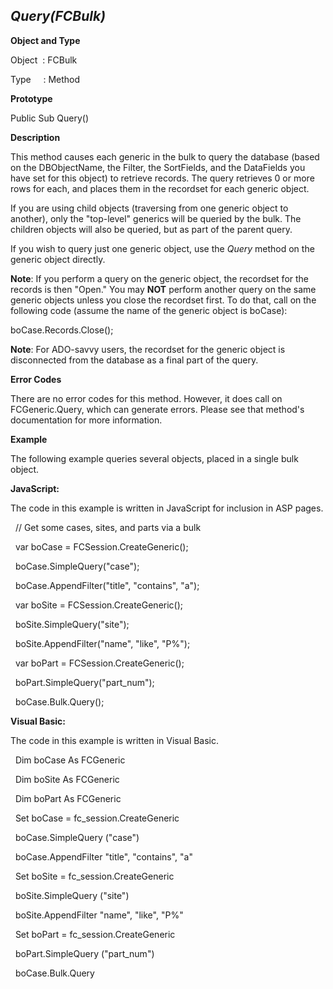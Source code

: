 _Query(FCBulk)_
---------------

**Object and Type**

Object  : FCBulk

Type     : Method

**Prototype**

Public Sub Query()

**Description**

This method causes each generic in the bulk to query the database (based on the DBObjectName, the Filter, the SortFields, and the DataFields you have set for this object) to retrieve records. The query retrieves 0 or more rows for each, and places them in the recordset for each generic object.

If you are using child objects (traversing from one generic object to another), only the "top-level" generics will be queried by the bulk. The children objects will also be queried, but as part of the parent query.

If you wish to query just one generic object, use the _Query_ method on the generic object directly.

**Note**: If you perform a query on the generic object, the recordset for the records is then "Open." You may **NOT** perform another query on the same generic objects unless you close the recordset first. To do that, call on the following code (assume the name of the generic object is boCase):

boCase.Records.Close();

**Note**: For ADO-savvy users, the recordset for the generic object is disconnected from the database as a final part of the query.

**Error Codes**

There are no error codes for this method. However, it does call on FCGeneric.Query, which can generate errors. Please see that method's documentation for more information.

**Example**

The following example queries several objects, placed in a single bulk object.

**JavaScript:**

The code in this example is written in JavaScript for inclusion in ASP pages.

  // Get some cases, sites, and parts via a bulk

  var boCase = FCSession.CreateGeneric();

  boCase.SimpleQuery("case");

  boCase.AppendFilter("title", "contains", "a");

  var boSite = FCSession.CreateGeneric();

  boSite.SimpleQuery("site");

  boSite.AppendFilter("name", "like", "P%");

  var boPart = FCSession.CreateGeneric();

  boPart.SimpleQuery("part_num");

  boCase.Bulk.Query(); 

**Visual Basic:**

The code in this example is written in Visual Basic.

  Dim boCase As FCGeneric

  Dim boSite As FCGeneric

  Dim boPart As FCGeneric

  Set boCase = fc_session.CreateGeneric

  boCase.SimpleQuery ("case")

  boCase.AppendFilter "title", "contains", "a"

  Set boSite = fc_session.CreateGeneric

  boSite.SimpleQuery ("site")

  boSite.AppendFilter "name", "like", "P%"

  Set boPart = fc_session.CreateGeneric

  boPart.SimpleQuery ("part_num")

  boCase.Bulk.Query